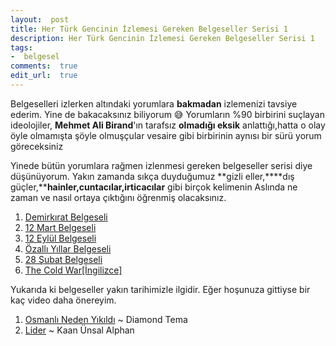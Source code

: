```yaml
---
layout:  post
title: Her Türk Gencinin İzlemesi Gereken Belgeseller Serisi 1
description: Her Türk Gencinin İzlemesi Gereken Belgeseller Serisi 1
tags:
-  belgesel
comments:  true
edit_url:  true
---
```

Belgeselleri izlerken altındaki yorumlara **bakmadan** izlemenizi tavsiye ederim. Yine de bakacaksınız biliyorum 😅 Yorumların %90 birbirini suçlayan ideolojiler, **Mehmet Ali Birand**'ın tarafsız **olmadığı eksik** anlattığı,hatta o olay öyle olmamışta şöyle olmuşçular vesaire gibi birbirinin aynısı bir sürü yorum göreceksiniz

Yinede bütün yorumlara rağmen izlenmesi gereken belgeseller serisi diye düşünüyorum. Yakın zamanda sıkça duyduğumuz **gizli eller,****dış güçler,****hainler,cuntacılar,irticacılar** gibi birçok kelimenin Aslında ne zaman ve nasıl ortaya çıktığını öğrenmiş olacaksınız.

1.  [Demirkırat Belgeseli](https://www.youtube.com/playlist?list=PL19EshdPt3R80rux_vc-tC_8QjvI4JyCM)
2.  [12 Mart Belgeseli](https://www.youtube.com/playlist?list=PL19EshdPt3R_okjpo0R4I_ApHg54V327Q)
3.  [12 Eylül Belgeseli](https://www.youtube.com/playlist?list=PL19EshdPt3R9k0g2zuAIgGDpVNLKnzts5)
4.  [Özallı Yıllar Belgeseli](https://www.youtube.com/playlist?list=PL19EshdPt3R_5WlFPx7DIec8nPNRWT1uJ)
5.  [28 Şubat Belgeseli](https://www.youtube.com/playlist?list=PL19EshdPt3R8YxSSa_RGLGbd_WZguD5cQ)
6.  [The Cold War[İngilizce]](https://www.youtube.com/watch?v=22KIQ1QNnhE&list=PL3H6z037pboGWTxs3xGP7HRGrQ5dOQdGc)

Yukarıda ki belgeseller yakın tarihimizle ilgidir. Eğer hoşunuza gittiyse bir kaç video daha önereyim.


1.  [Osmanlı Neden Yıkıldı](https://www.youtube.com/watch?v=Iu6PMSK4QLM) ~ Diamond Tema
2.  [Lider](https://www.youtube.com/watch?v=mj_VFguBsV0) ~ Kaan Ünsal Alphan
